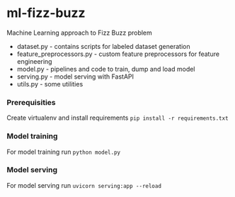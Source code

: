 # ml-fizz-buzz
Machine Learning approach to Fizz Buzz problem
- dataset.py - contains scripts for labeled dataset generation
- feature_preprocessors.py - custom feature preprocessors for feature engineering
- model.py - pipelines and code to train, dump and load model
- serving.py - model serving with FastAPI
- utils.py - some utilities
### Prerequisities
Create virtualenv and install requirements `pip install -r requirements.txt`
### Model training
For model training run `python model.py`
### Model serving
For model serving run `uvicorn serving:app --reload`
